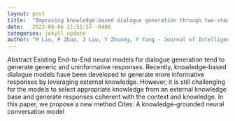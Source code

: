 ```yaml
---
layout: post
title:  "Improving knowledge-based dialogue generation through two-stage knowledge selection and knowledge selection-guided pointer network"
date:   2022-06-06 21:51:57 -0400
categories: jekyll update
author: "M Liu, P Zhao, J Liu, Y Zhuang, Y Yang - Journal of Intelligent Information Systems, 2022"
---
```

Abstract Existing End-to-End neural models for dialogue generation tend to generate generic and uninformative responses. Recently, knowledge-based dialogue models have been developed to generate more informative responses by leveraging external knowledge. However, it is still challenging for the models to select appropriate knowledge from an external knowledge base and generate responses coherent with the context and knowledge. In this paper, we propose a new method 
Cites: A knowledge-grounded neural conversation model